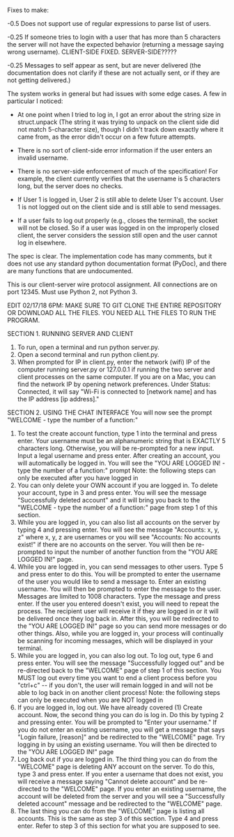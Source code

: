 Fixes to make:

-0.5 Does not support use of regular expressions to parse list of users.

-0.25 If someone tries to login with a user that has more than 5 characters the server will not have the expected behavior (returning a message saying wrong username). CLIENT-SIDE FIXED. SERVER-SIDE????? 

-0.25 Messages to self appear as sent, but are never delivered (the documentation does not clarify if these are not actually sent, or if they are not getting delivered.)

The system works in general but had issues with some edge cases. A few in particular I noticed:

- At one point when I tried to log in, I got an error about the string size in struct.unpack (The string it was trying to unpack on the client side did not match 5-character size), though I didn't track down exactly where it came from, as the error didn't occur on a few future attempts.

- There is no sort of client-side error information if the user enters an invalid username.

- There is no server-side enforcement of much of the specification! For example, the client currently verifies that the username is 5 characters long, but the server does no checks.

- If User 1 is logged in, User 2 is still able to delete User 1's account. User 1 is not logged out on the client side and is still able to send messages.

- If a user fails to log out properly (e.g., closes the terminal), the socket will not be closed. So if a user was logged in on the improperly closed client, the server considers the session still open and the user cannot log in elsewhere.

The spec is clear. The implementation code has many comments, but it does not use any standard python documentation format (PyDoc), and there are many functions that are undocumented.


This is our client-server wire protocol assignment.
All connections are on port 12345. Must use Python 2, not Python 3.

EDIT 02/17/18 6PM: MAKE SURE TO GIT CLONE THE ENTIRE REPOSITORY OR DOWNLOAD ALL THE FILES. YOU NEED ALL THE FILES TO RUN THE PROGRAM.

SECTION 1. RUNNING SERVER AND CLIENT
1) To run, open a terminal and run python server.py.
2) Open a second terminal and run python client.py.
3) When prompted for IP in client.py, enter the network (wifi) IP of the computer running server.py or 127.0.0.1 if running the two server and client processes on the same computer. If you are on a Mac, you can find the network IP by opening network preferences. Under Status: Connected, it will say "Wi-Fi is connected to [network name] and has the IP address [ip address]."

SECTION 2. USING THE CHAT INTERFACE
You will now see the prompt "WELCOME - type the number of a function:"
1) To test the create account function, type 1 into the terminal and press enter. Your username must be an alphanumeric string that is EXACTLY 5 characters long. Otherwise, you will be re-prompted for a new input. Input a legal username and press enter. After creating an account, you will automatically be logged in. You will see the "YOU ARE LOGGED IN! - type the number of a function:" prompt
Note: the following steps can only be executed after you have logged in
2) You can only delete your OWN account if you are logged in. To delete your account, type in 3 and press enter. You will see the message "Successfully deleted account" and it will bring you back to the "WELCOME - type the number of a function:" page from step 1 of this section.
3) While you are logged in, you can also list all accounts on the server by typing 4 and pressing enter. You will see the message "Accounts: x, y, z" where x, y, z are usernames or you will see "Accounts: No accounts exist!" if there are no accounts on the server. You will then be re-prompted to input the number of another function from the "YOU ARE LOGGED IN!" page.
4) While you are logged in, you can send messages to other users. Type 5 and press enter to do this. You will be prompted to enter the username of the user you would like to send a message to. Enter an existing username. You will then be prompted to enter the message to the user. Messages are limited to 1008 characters. Type the message and press enter. If the user you entered doesn't exist, you will need to repeat the process. The recipient user will receive it if they are logged in or it will be delivered once they log back in. After this, you will be redirected to the "YOU ARE LOGGED IN!" page so you can send more messages or do other things. Also, while you are logged in, your process will continually be scanning for incoming messages, which will be displayed in your terminal.
5) While you are logged in, you can also log out. To log out, type 6 and press enter. You will see the message "Successfully logged out" and be re-directed back to the "WELCOME" page of step 1 of this section. You MUST log out every time you want to end a client process before you "ctrl+c" -- if you don't, the user will remain logged in and will not be able to log back in on another client process!
Note: the following steps can only be executed when you are NOT logged in
6) If you are logged in, log out. We have already covered (1) Create account. Now, the second thing you can do is log in. Do this by typing 2 and pressing enter. You will be prompted to "Enter your username." If you do not enter an existing username, you will get a message that says "Login failure, [reason]" and be redirected to the "WELCOME" page. Try logging in by using an existing username. You will then be directed to the "YOU ARE LOGGED IN!" page
7) Log back out if you are logged in. The third thing you can do from the "WELCOME" page is deleting ANY account on the server. To do this, type 3 and press enter. If you enter a username that does not exist, you will receive a message saying "Cannot delete account" and be re-directed to the "WELCOME" page. If you enter an existing username, the account will be deleted from the server and you will see a "Successfully deleted account" message and be redirected to the "WELCOME" page.
8) The last thing you can do from the "WELCOME" page is listing all accounts. This is the same as step 3 of this section. Type 4 and press enter. Refer to step 3 of this section for what you are supposed to see.
